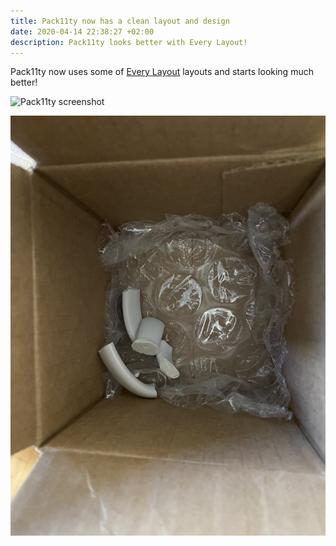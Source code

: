 ```yaml
---
title: Pack11ty now has a clean layout and design
date: 2020-04-14 22:38:27 +02:00
description: Pack11ty looks better with Every Layout!
---
```


Pack11ty now uses some of [Every Layout](https://every-layout.dev/) layouts and starts looking much better!

![Pack11ty screenshot](pack11ty-screenshot.png "Pack11ty's design as of 14th April 2020")

![The Broken Mug](photo.jpeg "A broken mug from Amazon")